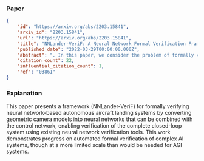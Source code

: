 ### Paper

```json
{
	"id": "https://arxiv.org/abs/2203.15841",
	"arxiv_id": "2203.15841",
	"url": "https://arxiv.org/abs/2203.15841",
	"title": "NNLander-VeriF: A Neural Network Formal Verification Framework for Vision-Based Autonomous Aircraft Landing",
	"published_date": "2022-03-29T00:00:00.000Z",
	"abstract": ". In this paper, we consider the problem of formally verifying a Neural Network (NN) based autonomous landing system. In such a system, a NN controller processes images from a camera to guide the aircraft while approaching the runway. A central challenge for the safety and liveness verification of vision-based closed-loop systems is the lack of mathematical models that captures the relation between the system states (e.g., position of the aircraft) and the images processed by the vision-based NN controller. Another challenge is the limited abilities of state-of-the-art NN model checkers. Such model checkers can reason only about simple input-output robustness properties of neural networks. This limitation creates a gap between the NN model checker abilities and the need to verify a closed-loop system while considering the aircraft dynamics, the perception components, and the NN controller. To this end, this paper presents NNLander-VeriF, a framework to verify vision-based NN controllers used for autonomous landing. NNLander-VeriF addresses the challenges above by exploiting geometric models of perspective cameras to obtain a mathematical model that captures the relation between the aircraft states and the inputs to the NN controller. By converting this model into a NN (with manually assigned weights) and composing it with the NN controller, one can capture the relation between aircraft states and control actions using one augmented NN. Such an augmented NN model leads to a natural encoding of the closed-loop verification into several NN robustness queries, which state-of-the-art NN model checkers can handle. Finally, we evaluate our framework to formally verify the properties of a trained NN and we show its efficiency. LiDAR scanners and cameras. These data",
	"citation_count": 22,
	"influential_citation_count": 1,
	"ref": "03861"
}
```

### Explanation

This paper presents a framework (NNLander-VeriF) for formally verifying neural network-based autonomous aircraft landing systems by converting geometric camera models into neural networks that can be combined with the control network, enabling verification of the complete closed-loop system using existing neural network verification tools. This work demonstrates progress on automated formal verification of complex AI systems, though at a more limited scale than would be needed for AGI systems.
